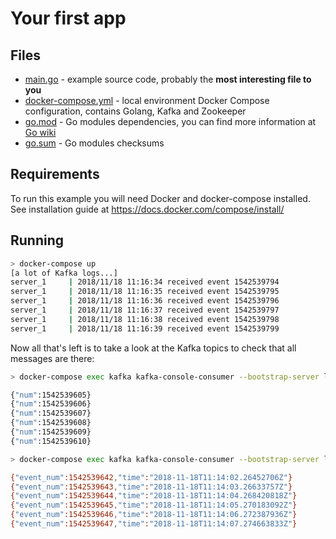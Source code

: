 # Your first app

## Files

- [main.go](main.go) - example source code, probably the **most interesting file to you**
- [docker-compose.yml](docker-compose.yml) - local environment Docker Compose configuration, contains Golang, Kafka and Zookeeper
- [go.mod](go.mod) - Go modules dependencies, you can find more information at [Go wiki](https://github.com/golang/go/wiki/Modules)
- [go.sum](go.sum) - Go modules checksums

## Requirements

To run this example you will need Docker and docker-compose installed. See installation guide at https://docs.docker.com/compose/install/

## Running

```bash
> docker-compose up
[a lot of Kafka logs...]
server_1     | 2018/11/18 11:16:34 received event 1542539794
server_1     | 2018/11/18 11:16:35 received event 1542539795
server_1     | 2018/11/18 11:16:36 received event 1542539796
server_1     | 2018/11/18 11:16:37 received event 1542539797
server_1     | 2018/11/18 11:16:38 received event 1542539798
server_1     | 2018/11/18 11:16:39 received event 1542539799
```

Now all that's left is to take a look at the Kafka topics to check that all messages are there:

```bash
> docker-compose exec kafka kafka-console-consumer --bootstrap-server localhost:9092 --topic deadly-easy-topic

{"num":1542539605}
{"num":1542539606}
{"num":1542539607}
{"num":1542539608}
{"num":1542539609}
{"num":1542539610}
```

```bash
> docker-compose exec kafka kafka-console-consumer --bootstrap-server localhost:9092 --topic deadly-easy-topic_processed

{"event_num":1542539642,"time":"2018-11-18T11:14:02.26452706Z"}
{"event_num":1542539643,"time":"2018-11-18T11:14:03.26633757Z"}
{"event_num":1542539644,"time":"2018-11-18T11:14:04.268420818Z"}
{"event_num":1542539645,"time":"2018-11-18T11:14:05.270183092Z"}
{"event_num":1542539646,"time":"2018-11-18T11:14:06.272387936Z"}
{"event_num":1542539647,"time":"2018-11-18T11:14:07.274663833Z"}
